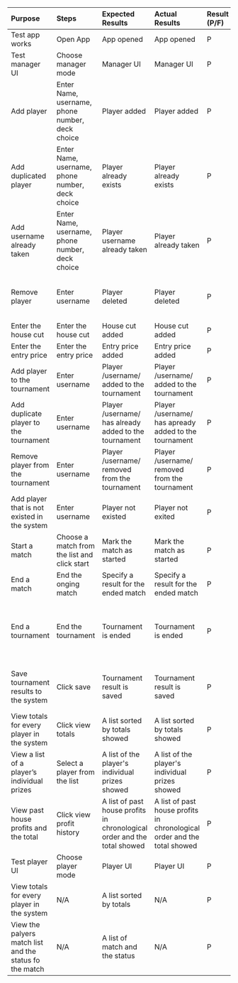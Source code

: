 | Purpose		| Steps    | Expected Results | Actual Results | Result (P/F)| Notes |
| :----------| :------- | :----------------| :--------------| :-----------| :------| 
| Test app works	| Open App 	| App opened | App opened | P | |
| Test manager UI	| Choose manager mode	| Manager UI | Manager UI   | P  | |
| Add player	| Enter Name, username, phone number, deck choice | Player added | Player added  | P | |
| Add duplicated player	| Enter Name, username, phone number, deck choice | Player already exists | Player already exists  | P | Player info has already entered |
| Add username already taken	| Enter Name, username, phone number, deck choice | Player username already taken | Player already taken  | P | Player username is taken |
| Remove player	| Enter username | Player deleted | Player deleted  | P | Use the username to delete since it is unique |
| Enter the house cut| Enter the house cut 	| House cut added | House cut added | P | |
| Enter the entry price| Enter the entry price | Entry price added | Entry price added | P | |
| Add player to the tournament| Enter username | Player /username/ added to the tournament | Player /username/ added to the tournament| P | |
| Add duplicate player to the tournament| Enter username | Player /username/ has already added to the tournament | Player /username/ has apready added to the tournament| P | Add player that is adlready added|
| Remove player from the tournament| Enter username | Player /username/ removed from the tournament| Player /username/ removed from the tournament| P | Remove players added by mistake |
| Add player that is not existed in the system | Enter username | Player not existed | Player not exited | P | Add player that is not|
| Start a match | Choose a match from the list and click start | Mark the match as started | Mark the match as started | P | When a tournament is onging |
| End a match | End the onging match | Specify a result for the ended match | Specify a result for the ended match | P | When a tournament is onging |
| End a tournament | End the tournament | Tournament is ended | Tournament is ended | P | If ended eary, show the tournament is ended ahead of time |
| Save tournament results to the system | Click save | Tournament result is saved | Tournament result is saved | P | Save the house profit and the 1/ 2/ 3 prize |
| View totals for every player in the system | Click view totals | A list sorted by totals showed | A list sorted by totals showed | P | When there is no tournament onging |  
| View a list of a player’s individual prizes | Select a player from the list | A list of the player's individual prizes showed | A list of the player's individual prizes showed | P | When there is no tournament onging |  
| View past house profits and the total |  Click view profit history | A list of past house profits in chronological order and the total showed | A list of past house profits in chronological order and the total showed| P | When there is no tournament onging |  
| Test player UI	| Choose player mode	| Player UI | Player UI  | P  | |
| View totals for every player in the system | N/A | A list sorted by totals | N/A | P | When there is no tournament onging | 
| View the palyers match list and the status fo the match | N/A | A list of match and the status | N/A | P | When there is tournament onging |  
